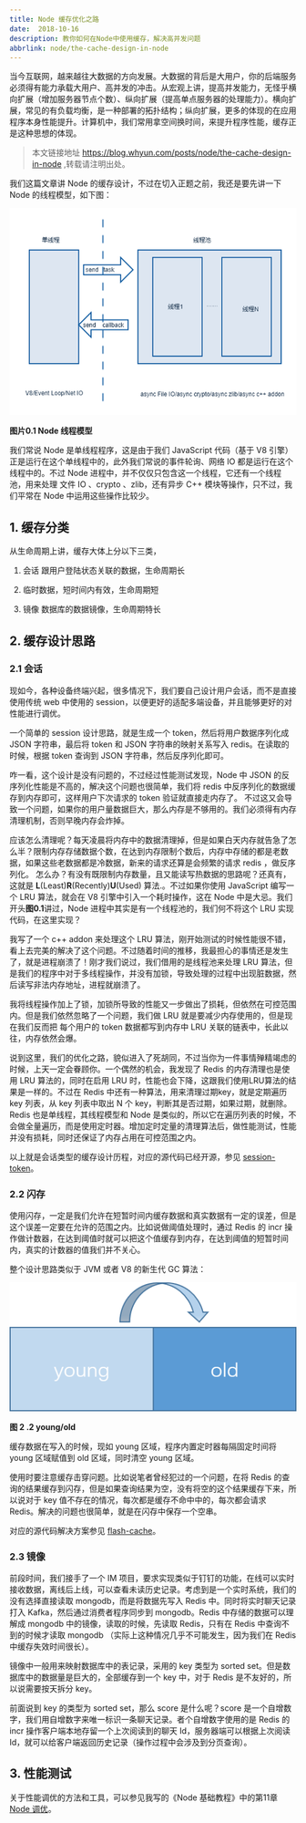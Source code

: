 ```yaml
---
title: Node 缓存优化之路
date:  2018-10-16
description: 教你如何在Node中使用缓存，解决高并发问题
abbrlink: node/the-cache-design-in-node
---
```


当今互联网，越来越往大数据的方向发展。大数据的背后是大用户，你的后端服务必须得有能力承载大用户、高并发的冲击。从宏观上讲，提高并发能力，无怪乎横向扩展（增加服务器节点个数）、纵向扩展（提高单点服务器的处理能力）。横向扩展，常见的有负载均衡，是一种部署的拓扑结构；纵向扩展，更多的体现的在应用程序本身性能提升。计算机中，我们常用拿空间换时间，来提升程序性能，缓存正是这种思想的体现。  

> 本文链接地址 https://blog.whyun.com/posts/node/the-cache-design-in-node ,转载请注明出处。

我们这篇文章讲 Node 的缓存设计，不过在切入正题之前，我还是要先讲一下 Node 的线程模型，如下图：

![Node 线程模型](/images/node_threads.png)

**图片0.1 Node 线程模型**

我们常说 Node 是单线程程序，这是由于我们 JavaScript 代码（基于 V8 引擎）正是运行在这个单线程中的，此外我们常说的事件轮询、网络 IO 都是运行在这个线程中的。不过 Node 进程中，并不仅仅只包含这一个线程，它还有一个线程池，用来处理 文件 IO 、crypto 、zlib，还有异步 C++ 模块等操作，只不过，我们平常在 Node 中运用这些操作比较少。

## 1. 缓存分类

从生命周期上讲，缓存大体上分以下三类，

1. 会话 跟用户登陆状态关联的数据，生命周期长 

2. 临时数据，短时间内有效，生命周期短 

3. 镜像 数据库的数据镜像，生命周期特长

## 2. 缓存设计思路
### 2.1 会话
现如今，各种设备终端兴起，很多情况下，我们要自己设计用户会话，而不是直接使用传统 web 中使用的 session，以便更好的适配多端设备，并且能够更好的对性能进行调优。

一个简单的 session 设计思路，就是生成一个 token，然后将用户数据序列化成 JSON 字符串，最后将 token 和 JSON 字符串的映射关系写入 redis。在读取的时候，根据 token 查询到 JSON 字符串，然后反序列化即可。

咋一看，这个设计是没有问题的，不过经过性能测试发现，Node 中 JSON 的反序列化性能是不高的，解决这个问题也很简单，我们将 redis 中反序列化的数据缓存到内存即可，这样用户下次请求的 token 验证就直接走内存了。
不过这又会导致一个问题，如果你的用户量数据巨大，那么内存是不够用的。我们必须得有内存清理机制，否则早晚内存会炸掉。

应该怎么清理呢？每天凌晨将内存中的数据清理掉，但是如果白天内存就告急了怎么半？限制内存存储数据个数，在达到内存限制个数后，内存中存储的都是老数据，如果这些老数据都是冷数据，新来的请求还算是会频繁的请求 redis ，做反序列化。
怎么办？有没有既限制内存数量，且又能读写热数据的思路呢？还真有，这就是 **L**(Least)**R**(Recently)**U**(Used) 算法.。不过如果你使用 JavaScript 编写一个 LRU 算法，就会在 V8 引擎中引入一个耗时操作，这在 Node 中是大忌。我们开头**图0.1**讲过，Node 进程中其实是有一个线程池的，我们何不将这个 LRU 实现代码，在这里实现？

我写了一个 c++ addon 来处理这个 LRU 算法，刚开始测试的时候性能很不错，看上去完美的解决了这个问题。不过随着时间的推移，我最担心的事情还是发生了，就是进程崩溃了！刚才我们说过，我们借用的是线程池来处理 LRU 算法，但是我们的程序中对于多线程操作，并没有加锁，导致处理的过程中出现脏数据，然后读写非法内存地址，进程就崩溃了。

我将线程操作加上了锁，加锁所导致的性能又一步做出了损耗，但依然在可控范围内。但是我们依然忽略了一个问题，我们做 LRU 就是要减少内存使用的，但是现在我们反而把 每个用户的 token 数据都写到内存中 LRU 关联的链表中，长此以往，内存依然会爆。

说到这里，我们的优化之路，貌似进入了死胡同，不过当你为一件事情殚精竭虑的时候，上天一定会眷顾你。一个偶然的机会，我发现了 Redis 的内存清理也是使用 LRU 算法的，同时在启用 LRU 时，性能也会下降，这跟我们使用LRU算法的结果是一样的。不过在 Redis 中还有一种算法，用来清理过期key，就是定期遍历 key 列表，从 key 列表中取出 N 个 key，判断其是否过期，如果过期，就删除。Redis 也是单线程，其线程模型和 Node 是类似的，所以它在遍历列表的时候，不会做全量遍历，而是使用定时器。增加定时定量的清理算法后，做性能测试，性能并没有损耗，同时还保证了内存占用在可控范围之内。

以上就是会话类型的缓存设计历程，对应的源代码已经开源，参见 [session-token](https://www.npmjs.com/package/session-token)。

### 2.2 闪存

使用闪存，一定是我们允许在短暂时间内缓存数据和真实数据有一定的误差，但是这个误差一定要在允许的范围之内。比如说做阈值处理时，通过 Redis 的 incr 操作做计数器，在达到阈值时就可以把这个值缓存到内存，在达到阈值的短暂时间内，真实的计数器的值我们并不关心。

整个设计思路类似于 JVM 或者 V8 的新生代 GC 算法：

  ![young/old](/images/young_old_area.png)

**图 2 .2 young/old**

缓存数据在写入的时候，现如 young 区域，程序内置定时器每隔固定时间将 young 区域赋值到 old 区域，同时清空 young 区域。

使用时要注意缓存击穿问题。比如说笔者曾经犯过的一个问题，在将 Redis 的查询的结果缓存到闪存，但是如果查询结果为空，没有将空的这个结果缓存下来，所以说对于 key 值不存在的情况，每次都是缓存不命中中的，每次都会请求 Redis。解决的问题也很简单，就是在闪存中保存一个空串。

对应的源代码解决方案参见 [flash-cache](https://www.npmjs.com/package/flash-cache)。

### 2.3 镜像

前段时间，我们接手了一个 IM 项目，要求实现类似于钉钉的功能，在线可以实时接收数据，离线后上线，可以查看未读历史记录。考虑到是一个实时系统，我们的没有选择直接读取 mongodb，而是将数据先写入 Redis 中。同时将实时聊天记录打入 Kafka，然后通过消费者程序同步到 mongodb。Redis 中存储的数据可以理解成 mongodb 中的镜像，读取的时候，先读取 Redis，只有在 Redis 中查询不到的时候才读取 mongodb （实际上这种情况几乎不可能发生，因为我们在 Redis 中缓存失效时间很长）。

镜像中一般用来映射数据库中的表记录，采用的 key 类型为 sorted set。但是数据库中的数据量是巨大的，全部缓存到一个 key 中，对于 Redis 是不友好的，所以说需要按天拆分 key。

前面说到 key 的类型为 sorted set，那么 score 是什么呢？score 是一个自增数字，我们用自增数字来唯一标识一条聊天记录。者个自增数字使用的是 Redis 的 incr 操作客户端本地存留一个上次阅读到的聊天 Id，服务器端可以根据上次阅读Id，就可以给客户端返回历史记录（操作过程中会涉及到分页查询）。

## 3. 性能测试

关于性能调优的方法和工具，可以参见我写的《Node 基础教程》中的第11章 [Node 调优](https://github.com/yunnysunny/nodebook/blob/master/text/11_node_optimization.md)。



